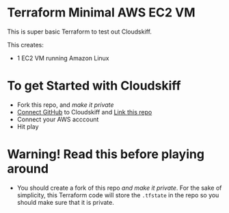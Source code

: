 # Terraform Minimal AWS EC2 VM
This is super basic Terraform to test out Cloudskiff.

This creates:

- 1 EC2 VM running Amazon Linux

# To get Started with Cloudskiff
- Fork this repo, and *make it private*
- [Connect GitHub](https://app.cloudskiff.com/configure) to Cloudskiff and [Link this repo](https://app.cloudskiff.com/github)
- Connect your AWS acccount
- Hit play


# Warning! Read this before playing around
- You should create a fork of this repo *and make it private*. For the sake of simplicity, this Terraform code will store the `.tfstate` in the repo so you should make sure that it is private.
